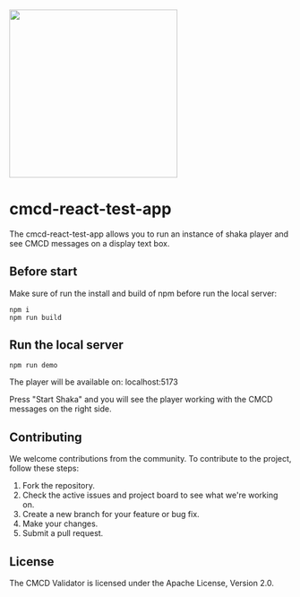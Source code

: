 <h3 align="left">
	<b>
	  <a  href="https://montevideotech.dev/summer-camp-2023/"><img decoding="async" width="300"  src="https://montevideotech.dev/wp-content/uploads/2020/09/mvd-tech-02-1024x653.png" ></a><br>
  </b>
</h3>

# cmcd-react-test-app

The cmcd-react-test-app allows you to run an instance of shaka player and see CMCD messages on a display text box.

## Before start

Make sure of run the install and build of npm before run the local server:

```console
npm i
npm run build
```

## Run the local server


```console
npm run demo
```
The player will be available on: localhost:5173

Press "Start Shaka" and you will see the player working with the CMCD messages on the right side.

## Contributing

We welcome contributions from the community. To contribute to the project, follow these steps:

1. Fork the repository.
2. Check the active issues and project board to see what we're working on.
3. Create a new branch for your feature or bug fix.
4. Make your changes.
5. Submit a pull request.

## License

The CMCD Validator is licensed under the Apache License, Version 2.0.